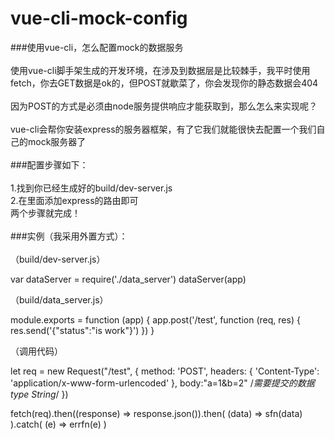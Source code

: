 # vue-cli-mock-config
###使用vue-cli，怎么配置mock的数据服务<br/><br/>
使用vue-cli脚手架生成的开发环境，在涉及到数据层是比较棘手，我平时使用fetch，你去GET数据是ok的，但POST就歇菜了，你会发现你的静态数据会404<br/><br/>
因为POST的方式是必须由node服务提供响应才能获取到，那么怎么来实现呢？<br/><br/>
vue-cli会帮你安装express的服务器框架，有了它我们就能很快去配置一个我们自己的mock服务器了<br/><br/>
###配置步骤如下：<br/><br/>
1.找到你已经生成好的build/dev-server.js<br/>
2.在里面添加express的路由即可<br/>
两个步骤就完成！<br/><br/>
###实例（我采用外置方式）：<br/><br/>
（build/dev-server.js）<br/>
 
   var dataServer = require('./data_server')
   dataServer(app)
   
（build/data_server.js）<br/>  

   module.exports = function (app) {
     app.post('/test', function (req, res) {
       res.send('{"status":"is work"}')
     })
  }
  
 （调用代码）<br/>  
 
  let req = new Request("/test", {
    method: 'POST',
    headers: {
      'Content-Type': 'application/x-www-form-urlencoded'
    },
    body:"a=1&b=2" /*需要提交的数据 type String*/
  })

  fetch(req).then((response) => response.json()).then(
    (data) => sfn(data)
  ).catch(
    (e) => errfn(e)
  )
